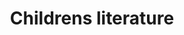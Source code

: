 ---
title: Childrens literature
longTitle: "Children's literature"
tags:
- gccommon
french:
- "[[Litterature de jeunesse]]"
relatedTerm:
- "[[Childrens books]]"
usedFor:
- "[[Juvenile literature]]"
---